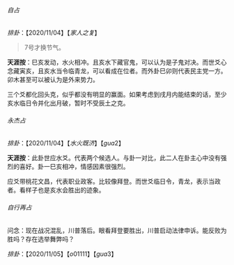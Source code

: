###### 自占

$排卦：【2020/11/04】【家人之复】$

> 7号才换节气。

**天涯按**：巳亥发动，水火相冲。且亥水下藏官鬼，可以认为是子鬼对决。而世爻心念藏寅亥，且亥水当令临青龙，可以看成在位者。而外卦巳卯则代表民主党一方。卯木甚至可以被认为是外来势力。



三个爻都化回头克，似乎都没有明显的赢面。如果考虑到戌月内能结束的话，至少亥水临日令并化出月破，暂时不受辰土之克。



###### 永杰占

$排卦：【2020/11/04】【水火既济】【gua2】$



**天涯按**：此卦世应水爻。代表两个候选人。与卦一对比，此二人在卦主心中没有强烈的喜好。卦一巳亥相冲，情感因素很强烈。

应爻带桃花文昌，代表职业政客。比较像拜登。而世爻临日令，青龙，表示当政者。看样子也是亥水会胜出的迹象。



###### 自行再占

问念：现在战况混乱，川普落后。眼看拜登要胜出，川普启动法律申诉。能反败为胜吗？存在选举舞弊吗？

$排卦：【2020/11/05】【o01111】【gua3】$





